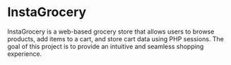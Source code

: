# InstaGrocery
InstaGrocery is a web-based grocery store that allows users to browse products, add items to a cart, and store cart data using PHP sessions. The goal of this project is to provide an intuitive and seamless shopping experience.
